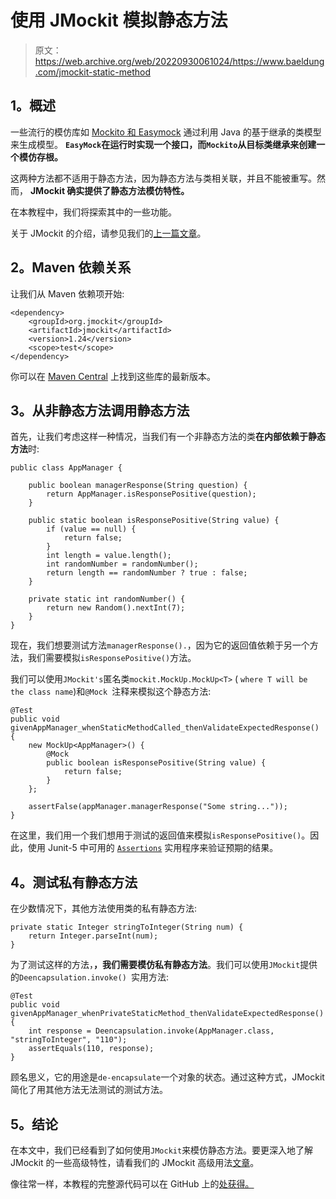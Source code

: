 # 使用 JMockit 模拟静态方法

> 原文：<https://web.archive.org/web/20220930061024/https://www.baeldung.com/jmockit-static-method>

## **1。概述**

一些流行的模仿库如 [Mockito 和 Easymock](/web/20221128042548/https://www.baeldung.com/mockito-vs-easymock-vs-jmockit) 通过利用 Java 的基于继承的类模型来生成模型。 **`EasyMock`在运行时实现一个接口，而`Mockito`从目标类继承来创建一个模仿存根。**

这两种方法都不适用于静态方法，因为静态方法与类相关联，并且不能被重写。然而， **JMockit 确实提供了静态方法模仿特性。**

在本教程中，我们将探索其中的一些功能。

关于 JMockit 的介绍，请参见我们的[上一篇文章](/web/20221128042548/https://www.baeldung.com/jmockit-101)。

## **2。Maven 依赖关系**

让我们从 Maven 依赖项开始:

```
<dependency>
    <groupId>org.jmockit</groupId>
    <artifactId>jmockit</artifactId>
    <version>1.24</version>
    <scope>test</scope>
</dependency>
```

你可以在 [Maven Central](https://web.archive.org/web/20221128042548/https://search.maven.org/classic/#search%7Cgav%7C1%7Ca%3A%22jmockit%22) 上找到这些库的最新版本。

## **3。从非静态方法调用静态方法**

首先，让我们考虑这样一种情况，当我们有一个非静态方法的类**在内部依赖于静态方法**时:

```
public class AppManager {

    public boolean managerResponse(String question) {
        return AppManager.isResponsePositive(question);
    }

    public static boolean isResponsePositive(String value) {
        if (value == null) {
            return false;
        }
        int length = value.length();
        int randomNumber = randomNumber();
        return length == randomNumber ? true : false;
    }

    private static int randomNumber() {
        return new Random().nextInt(7);
    }
}
```

现在，我们想要测试方法`managerResponse().`，因为它的返回值依赖于另一个方法，我们需要模拟`isResponsePositive()`方法。

我们可以使用`JMockit's`匿名类`mockit.MockUp.MockUp<T>` ( `where T will be the class name`)和`@Mock `注释来模拟这个静态方法:

```
@Test
public void givenAppManager_whenStaticMethodCalled_thenValidateExpectedResponse() {
    new MockUp<AppManager>() {
        @Mock
        public boolean isResponsePositive(String value) {
            return false;
        }
    };

    assertFalse(appManager.managerResponse("Some string..."));
}
```

在这里，我们用一个我们想用于测试的返回值来模拟`isResponsePositive()`。因此，使用 Junit-5 中可用的 [`Assertions`](/web/20221128042548/https://www.baeldung.com/junit-5-preview#new) 实用程序来验证预期的结果。

## **4。测试私有静态方法**

在少数情况下，其他方法使用类的私有静态方法:

```
private static Integer stringToInteger(String num) {
    return Integer.parseInt(num);
}
```

为了测试这样的方法，**，我们需要模仿私有静态方法**。我们可以使用`JMockit`提供的`Deencapsulation.invoke() `实用方法:

```
@Test
public void givenAppManager_whenPrivateStaticMethod_thenValidateExpectedResponse() {
    int response = Deencapsulation.invoke(AppManager.class, "stringToInteger", "110");
    assertEquals(110, response);
}
```

顾名思义，它的用途是`de-encapsulate`一个对象的状态。通过这种方式，JMockit 简化了用其他方法无法测试的测试方法。

## **5。结论**

在本文中，我们已经看到了如何使用`JMockit`来模仿静态方法。要更深入地了解 JMockit 的一些高级特性，请看我们的 JMockit 高级用法[文章](/web/20221128042548/https://www.baeldung.com/jmockit-advanced-usage)。

像往常一样，本教程的完整源代码可以在 GitHub 上的[处获得。](https://web.archive.org/web/20221128042548/https://github.com/eugenp/tutorials/tree/master/testing-modules/mocks)